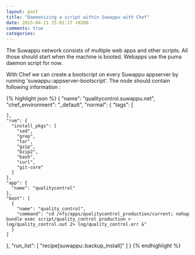 ```yaml
---
layout: post
title: "Daemonizing a script within Suwappu with Chef"
date: 2015-04-21 15:01:17 +0200
comments: true
categories: 
---
```


The Suwappu network consists of multiple web apps and other scripts.
All those should start when the machine is booted.  Webapps use the puma daemon script for now.

With Chef we can create a bootscript on every Suwappu appserver by running 'suwappu::appserver-bootscript'.
The node should contain following information : 

{% highlight json %}
{
  "name": "qualitycontrol.suwappu.net",
  "chef_environment": "_default",
  "normal": {
    "tags": [

    ],
    "rvm": {
      "install_pkgs": [
        "sed",
        "grep",
        "tar",
        "gzip",
        "bzip2",
        "bash",
        "curl",
        "git-core"
      ]
    },
    "app": {
      "name": "qualitycontrol"
    },
    "boot": [
      {
        "name": "quality_control",
        "command": "cd /nfs/apps/qualitycontrol_production/current; nohup bundle exec script/quality_control production > log/quality_control.out 2> log/quality_control.err &"
      }
    ]
  },
  "run_list": [
    "recipe[suwappu::backup_install]"
  ]
}
{% endhighlight %}

